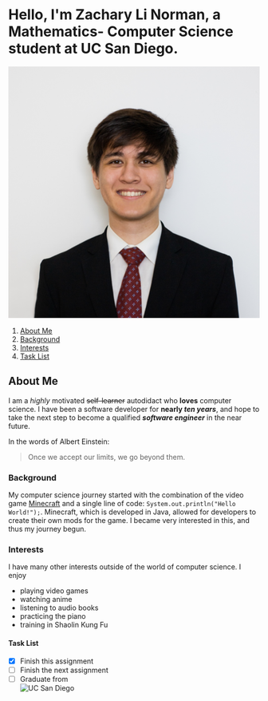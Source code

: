 # Hello, I'm Zachary Li Norman, a Mathematics- Computer Science student at UC San Diego.
![Zachary Li Norman](/assets/images/me.png)
1. [About Me](#about-me)
2. [Background](#background)
3. [Interests](#interests)
4. [Task List](#task-list)

## About Me
I am a *highly* motivated ~~self-learner~~ autodidact who **loves** computer science. I have been a software developer for **nearly _ten years_**, and hope to take the next step to become a qualified ***software engineer*** in the near future.

In the words of Albert Einstein:
>Once we accept our limits, we go beyond them.

### Background
My computer science journey started with the combination of the video game [Minecraft](https://www.minecraft.net/en-us) and a single line of code: `System.out.println("Hello World!");`. Minecraft, which is developed in Java, allowed for developers to create their own mods for the game. I became very interested in this, and thus my journey begun.

### Interests
I have many other interests outside of the world of computer science. I enjoy 
- playing video games
- watching anime
- listening to audio books
- practicing the piano
- training in Shaolin Kung Fu

#### Task List
- [x] Finish this assignment
- [ ] Finish the next assignment
- [ ] Graduate from <br>
![UC San Diego](https://encrypted-tbn0.gstatic.com/images?q=tbn:ANd9GcSXGNEKXMxt25a0FffhMpms3WpCDfUFV83OoQ&usqp=CAU)